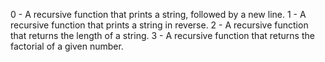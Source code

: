 0 - A recursive function that prints a string, followed by a new line.
1 - A recursive function that prints a string in reverse.
2 - A recursive function that returns the length of a string.
3 - A recursive function that returns the factorial of a given number.
